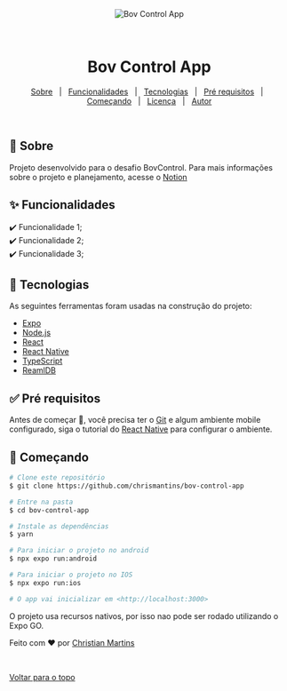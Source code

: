 <div align="center" id="top"> 
  <img src="./.github/app.gif" alt="Bov Control App" />

&#xa0;

  <!-- <a href="https://bovcontrolapp.netlify.com">Demo</a> -->
</div>

<h1 align="center">Bov Control App</h1>

<!-- Status -->

<!-- <h4 align="center">
	🚧  Bov Control App 🚀 Em construção...  🚧
</h4>

<hr> -->

<p align="center">
  <a href="#dart-sobre">Sobre</a> &#xa0; | &#xa0; 
  <a href="#sparkles-funcionalidades">Funcionalidades</a> &#xa0; | &#xa0;
  <a href="#rocket-tecnologias">Tecnologias</a> &#xa0; | &#xa0;
  <a href="#white_check_mark-pré-requisitos">Pré requisitos</a> &#xa0; | &#xa0;
  <a href="#checkered_flag-começando">Começando</a> &#xa0; | &#xa0;
  <a href="#memo-licença">Licença</a> &#xa0; | &#xa0;
  <a href="https://github.com/chrismantins" target="_blank">Autor</a>
</p>

<br>

## :dart: Sobre

Projeto desenvolvido para o desafio BovControl. Para mais informações sobre o projeto e planejamento, acesse o <a href="https://ultra-jingle-6fe.notion.site/BovControl-Challanger-a6fb5bebb1ce477aae567e3d06a5f2b1">Notion</a>

## :sparkles: Funcionalidades

:heavy_check_mark: Funcionalidade 1;\
:heavy_check_mark: Funcionalidade 2;\
:heavy_check_mark: Funcionalidade 3;

## :rocket: Tecnologias

As seguintes ferramentas foram usadas na construção do projeto:

- [Expo](https://expo.io/)
- [Node.js](https://nodejs.org/en/)
- [React](https://pt-br.reactjs.org/)
- [React Native](https://reactnative.dev/)
- [TypeScript](https://www.typescriptlang.org/)
- [ReamlDB](https://www.mongodb.com/docs/realm/)

## :white_check_mark: Pré requisitos

Antes de começar :checkered_flag:, você precisa ter o [Git](https://git-scm.com) e algum ambiente mobile configurado, siga o tutorial do [React Native](https://reactnative.dev/docs/environment-setup) para configurar o ambiente.

## :checkered_flag: Começando

```bash
# Clone este repositório
$ git clone https://github.com/chrismantins/bov-control-app

# Entre na pasta
$ cd bov-control-app

# Instale as dependências
$ yarn

# Para iniciar o projeto no android
$ npx expo run:android

# Para iniciar o projeto no IOS
$ npx expo run:ios

# O app vai inicializar em <http://localhost:3000>
```

O projeto usa recursos nativos, por isso nao pode ser rodado utilizando o Expo GO.

Feito com :heart: por <a href="https://github.com/chrismantins" target="_blank">Christian Martins</a>

&#xa0;

<a href="#top">Voltar para o topo</a>
